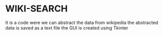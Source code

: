 # WIKI-SEARCH
It is a code were we can abstract the data from wikipedia
the abstracted data is saved as a text file
the GUI is created using Tkinter
